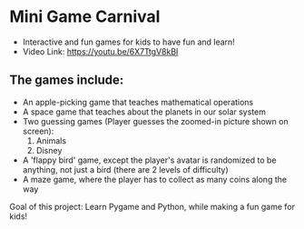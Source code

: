 # Mini Game Carnival
  - Interactive and fun games for kids to have fun and learn!
  - Video Link:
    https://youtu.be/6X7TtgV8kBI
  
## The games include:
  - An apple-picking game that teaches mathematical operations
  - A space game that teaches about the planets in our solar system
  - Two guessing games (Player guesses the zoomed-in picture shown on screen):
      1. Animals
      2. Disney
  - A 'flappy bird' game, except the player's avatar is randomized to be anything, not just a bird (there are 2 levels of difficulty)
  - A maze game, where the player has to collect as many coins along the way

  Goal of this project: Learn Pygame and Python, while making a fun game for kids!

